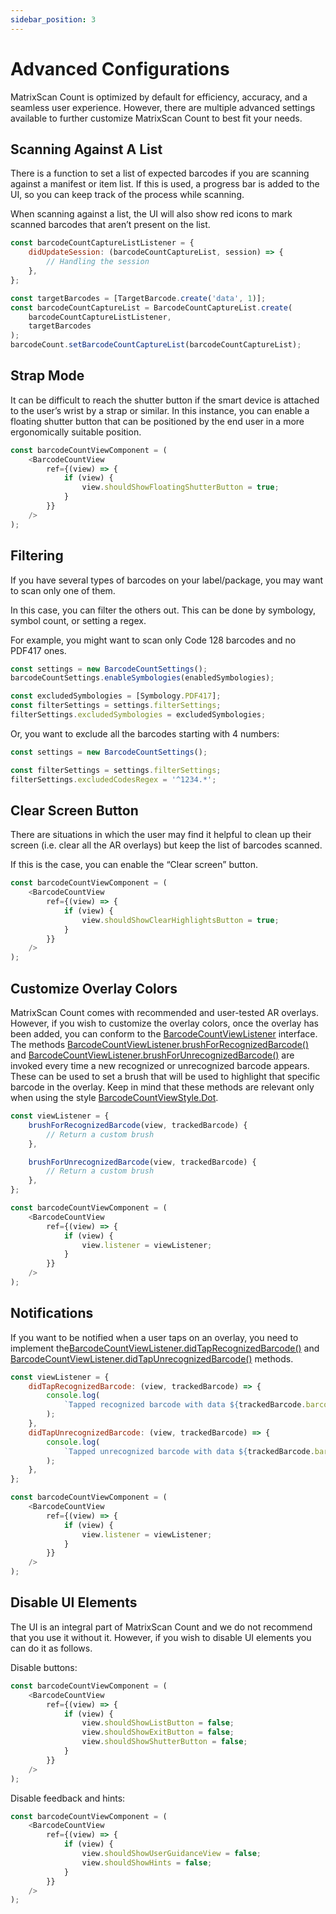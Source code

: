 ```yaml
---
sidebar_position: 3
---
```


# Advanced Configurations

MatrixScan Count is optimized by default for efficiency, accuracy, and a seamless user experience. However, there are multiple advanced settings available to further customize MatrixScan Count to best fit your needs.

## Scanning Against A List

There is a function to set a list of expected barcodes if you are scanning against a manifest or item list. If this is used, a progress bar is added to the UI, so you can keep track of the process while scanning.

When scanning against a list, the UI will also show red icons to mark scanned barcodes that aren’t present on the list.

```js
const barcodeCountCaptureListListener = {
	didUpdateSession: (barcodeCountCaptureList, session) => {
		// Handling the session
	},
};

const targetBarcodes = [TargetBarcode.create('data', 1)];
const barcodeCountCaptureList = BarcodeCountCaptureList.create(
	barcodeCountCaptureListListener,
	targetBarcodes
);
barcodeCount.setBarcodeCountCaptureList(barcodeCountCaptureList);
```

## Strap Mode

It can be difficult to reach the shutter button if the smart device is attached to the user’s wrist by a strap or similar. In this instance, you can enable a floating shutter button that can be positioned by the end user in a more ergonomically suitable position.

```js
const barcodeCountViewComponent = (
	<BarcodeCountView
		ref={(view) => {
			if (view) {
				view.shouldShowFloatingShutterButton = true;
			}
		}}
	/>
);
```

## Filtering

If you have several types of barcodes on your label/package, you may want to scan only one of them.

In this case, you can filter the others out. This can be done by symbology, symbol count, or setting a regex.

For example, you might want to scan only Code 128 barcodes and no PDF417 ones.

```js
const settings = new BarcodeCountSettings();
barcodeCountSettings.enableSymbologies(enabledSymbologies);

const excludedSymbologies = [Symbology.PDF417];
const filterSettings = settings.filterSettings;
filterSettings.excludedSymbologies = excludedSymbologies;
```

Or, you want to exclude all the barcodes starting with 4 numbers:

```js
const settings = new BarcodeCountSettings();

const filterSettings = settings.filterSettings;
filterSettings.excludedCodesRegex = '^1234.*';
```

## Clear Screen Button

There are situations in which the user may find it helpful to clean up their screen (i.e. clear all the AR overlays) but keep the list of barcodes scanned.

If this is the case, you can enable the “Clear screen” button.

```js
const barcodeCountViewComponent = (
	<BarcodeCountView
		ref={(view) => {
			if (view) {
				view.shouldShowClearHighlightsButton = true;
			}
		}}
	/>
);
```

## Customize Overlay Colors

MatrixScan Count comes with recommended and user-tested AR overlays. However, if you wish to customize the overlay colors, once the overlay has been added, you can conform to the [BarcodeCountViewListener](barcode-capture/api/ui/barcode-count-view-listener.html#interface-scandit.datacapture.barcode.count.ui.IBarcodeCountViewListener) interface. The methods [BarcodeCountViewListener.brushForRecognizedBarcode()](barcode-capture/api/ui/barcode-count-view-listener.html#method-scandit.datacapture.barcode.count.ui.IBarcodeCountViewListener.BrushForRecognizedBarcode) and [BarcodeCountViewListener.brushForUnrecognizedBarcode()](barcode-capture/api/ui/barcode-count-view-listener.html#method-scandit.datacapture.barcode.count.ui.IBarcodeCountViewListener.BrushForUnrecognizedBarcode) are invoked every time a new recognized or unrecognized barcode appears. These can be used to set a brush that will be used to highlight that specific barcode in the overlay. Keep in mind that these methods are relevant only when using the style [BarcodeCountViewStyle.Dot](barcode-capture/api/ui/barcode-count-view.html#value-scandit.datacapture.barcode.count.ui.BarcodeCountViewStyle.Dot).

```js
const viewListener = {
	brushForRecognizedBarcode(view, trackedBarcode) {
		// Return a custom brush
	},

	brushForUnrecognizedBarcode(view, trackedBarcode) {
		// Return a custom brush
	},
};

const barcodeCountViewComponent = (
	<BarcodeCountView
		ref={(view) => {
			if (view) {
				view.listener = viewListener;
			}
		}}
	/>
);
```

## Notifications

If you want to be notified when a user taps on an overlay, you need to implement the[BarcodeCountViewListener.didTapRecognizedBarcode()](barcode-capture/api/ui/barcode-count-view-listener.html#method-scandit.datacapture.barcode.count.ui.IBarcodeCountViewListener.OnRecognizedBarcodeTapped) and [BarcodeCountViewListener.didTapUnrecognizedBarcode()](barcode-capture/api/ui/barcode-count-view-listener.html#method-scandit.datacapture.barcode.count.ui.IBarcodeCountViewListener.OnUnrecognizedBarcodeTapped) methods.

```js
const viewListener = {
	didTapRecognizedBarcode: (view, trackedBarcode) => {
		console.log(
			`Tapped recognized barcode with data ${trackedBarcode.barcode.data}`
		);
	},
	didTapUnrecognizedBarcode: (view, trackedBarcode) => {
		console.log(
			`Tapped unrecognized barcode with data ${trackedBarcode.barcode.data}`
		);
	},
};

const barcodeCountViewComponent = (
	<BarcodeCountView
		ref={(view) => {
			if (view) {
				view.listener = viewListener;
			}
		}}
	/>
);
```

## Disable UI Elements

The UI is an integral part of MatrixScan Count and we do not recommend that you use it without it.
However, if you wish to disable UI elements you can do it as follows.

Disable buttons:

```js
const barcodeCountViewComponent = (
	<BarcodeCountView
		ref={(view) => {
			if (view) {
				view.shouldShowListButton = false;
				view.shouldShowExitButton = false;
				view.shouldShowShutterButton = false;
			}
		}}
	/>
);
```

Disable feedback and hints:

```js
const barcodeCountViewComponent = (
	<BarcodeCountView
		ref={(view) => {
			if (view) {
				view.shouldShowUserGuidanceView = false;
				view.shouldShowHints = false;
			}
		}}
	/>
);
```
